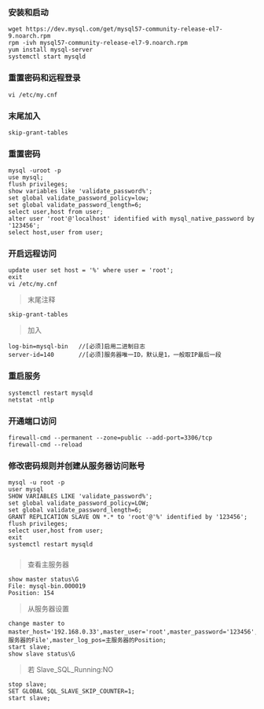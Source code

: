 ### 安装和启动
```
wget https://dev.mysql.com/get/mysql57-community-release-el7-9.noarch.rpm
rpm -ivh mysql57-community-release-el7-9.noarch.rpm
yum install mysql-server
systemctl start mysqld
```
### 重置密码和远程登录
```
vi /etc/my.cnf
```
### 末尾加入
```
skip-grant-tables
```
### 重置密码
```
mysql -uroot -p
use mysql;
flush privileges;
show variables like 'validate_password%';
set global validate_password_policy=low;
set global validate_password_length=6;
select user,host from user;
alter user 'root'@'localhost' identified with mysql_native_password by '123456';
select host,user from user;
```
### 开启远程访问
```
update user set host = '%' where user = 'root';
exit
vi /etc/my.cnf
```
> 末尾注释
```
skip-grant-tables
```
> 加入
```
log-bin=mysql-bin   //[必须]启用二进制日志
server-id=140       //[必须]服务器唯一ID，默认是1，一般取IP最后一段
```
### 重启服务
```
systemctl restart mysqld
netstat -ntlp
```
### 开通端口访问
```
firewall-cmd --permanent --zone=public --add-port=3306/tcp
firewall-cmd --reload
```
### 修改密码规则并创建从服务器访问账号
```
mysql -u root -p
user mysql
SHOW VARIABLES LIKE 'validate_password%';
set global validate_password_policy=LOW;
set global validate_password_length=6;
GRANT REPLICATION SLAVE ON *.* to 'root'@'%' identified by '123456';
flush privileges;
select user,host from user;
exit
systemctl restart mysqld
```
###
> 查看主服务器
```
show master status\G
File: mysql-bin.000019
Position: 154
```
> 从服务器设置
```
change master to master_host='192.168.0.33',master_user='root',master_password='123456',master_log_file='主服务器的File',master_log_pos=主服务器的Position;
start slave;
show slave status\G
```
> 若 Slave_SQL_Running:NO
```
stop slave;
SET GLOBAL SQL_SLAVE_SKIP_COUNTER=1;
start slave;
```
